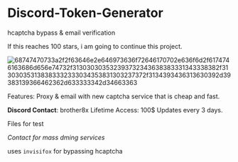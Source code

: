 # Discord-Token-Generator
hcaptcha bypass &amp; email verification

If this reaches 100 stars, i am going to continue this project.

![68747470733a2f2f63646e2e646973636f72646170702e636f6d2f6174746163686d656e74732f313030303532393732343638383331343338382f313030353138383332333034353831303237372f3134393436313630392d39383139366462362d633333342d34663363](https://user-images.githubusercontent.com/107437026/183165532-164d5f6c-fd04-4d01-a29b-0a2791c09692.gif)

Features:
Proxy & email with new captcha service that is cheap and fast.

**Discord Contact**: brother8x
Lifetime Access: 100$
Updates every 3 days.

Files for test

*Contact for mass dming services*


uses `invisifox` for bypassing hcaptcha
